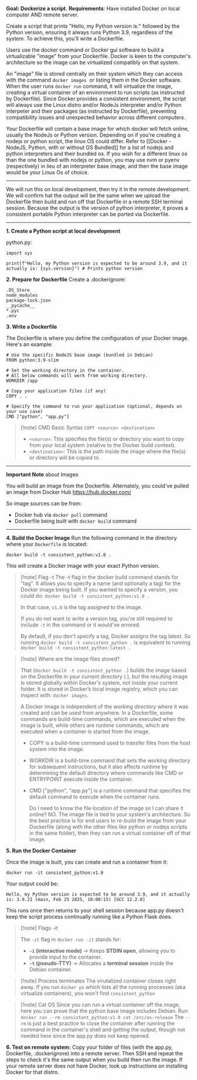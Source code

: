**Goal: Dockerize a script.**
**Requirements**: Have installed Docker on local computer AND remote server.

Create a script that prints "Hello, my Python version is:" followed by the Python version, ensuring it always runs Python 3.9, regardless of the system. To achieve this, you'll write a Dockerfile.  
  
Users use the docker command or Docker gui software to build a virtualizable "image" from your Dockerfile. Docker is keen to the computer's architecture so the image can be virtualized compatibly on that system.

An "image" file is stored centrally on their system which they can access with the command `docker images`  or listing them in the Docker software. When the user runs `docker run` command, it will virtualize the image, creating a virtual container of an environment to run scripts (as instructed by Dockerfile). Since Docker provides a consistent environment, the script will always use the Linux distro and/or NodeJs interpreter and/or Python interpeter and their packages (as instructed by Dockerfile), preventing compatibility issues and unexpected behavior across different computers.  
  
Your Dockerfile will contain a base image for which docker will fetch online, usually the NodeJs or Python version. Depending on if you're creating a nodejs or python script, the linux OS could differ. Refer to [[Docker - NodeJS, Python, with or without OS Bundled]] for a list of nodejs and python interpreters and their bundled os. If you wish for a different linux os than the one bundled with nodejs or python, you may use nvm or pyenv (respectively) in lieu of an interpreter base image, and then the base image would be your Linux Os of choice.


---

We will run this on local development, then try it in the remote development. We will confirm hat the output will be the same when we upload the Dockerfile then build and run off that Dockerfile in a remote SSH terminal session. Because the output is the version of python interpreter, it proves a consistent portable Python interpreter can be ported via Dockerfile.

---


**1. Create a Python script at local development**

python.py:
```
import sys

print(f"Hello, my Python version is expected to be around 3.9, and it actually is: {sys.version}") # Prints python version
```

**2. Prepare for Dockerfile**
Create a .dockerignore:
```
.DS_Store
node_modules
package-lock.json
__pycache__
*.pyc
.env
```

**3. Write a Dockerfile**

The Dockerfile is where you define the configuration of your Docker image. Here's an example:
```
# Use the specific NodeJS base image (bundled in Debian)
FROM python:3.9-slim

# Set the working directory in the container.
# All below commands will work from working directory.
WORKDIR /app

# Copy your application files (if any)
COPY . .

# Specify the command to run your application (optional, depends on your use case)
CMD ["python", "app.py"]
```

> [!note] CMD
> Basic Syntax
> `COPY <source> <destination>`
> - `<source>`: This specifies the file(s) or directory you want to copy from your local system (relative to the Docker build context).
> - `<destination>`: This is the path inside the image where the file(s) or directory will be copied to.

---

**Important Note** about Images

You will build an image from the Dockerfile. Alternately, you could've pulled an image from Docker Hub https://hub.docker.com/

So image sources can be from:
- Docker hub via `docker pull`  command
- Dockerfile being built with `docker build` command

---


**4. Build the Docker Image**
Run the following command in the directory where your `Dockerfile` is located:

```
docker build -t consistent_python:v1.0 .
```

This will create a Docker image with your exact Python version.

> [!note] Flag -t
> The -t flag in the docker build command stands for "tag". It allows you to specify a name (and optionally a tag) for the Docker image being built. If you wanted to specify a version, you could do: `docker build -t consistent_python:v1.0 .`
> 
> In that case, `v1.0` is the tag assigned to the image.
> 
> If you do not want to write a version tag, you're still required to include `-t` in the command or it would've errored.
> 
> By default, if you don't specify a tag, Docker assigns the tag latest.
> So running `docker build -t consistent_python .` is equivalent to running `docker build -t consistent_python:latest .`


> [!note] Where are the image files stored?
> 
> That (`docker build -t consistent_python .`) builds the image based on the Dockerfile in your current directory (.), but the resulting image is stored globally within Docker's system, not inside your current folder. It is stored in Docker’s local image registry, which you can inspect with: `docker images`. 
> 
> A Docker image is independent of the working directory where it was created and can be used from anywhere. In a Dockerfile, some commands are build-time commands, which are executed when the image is built, while others are runtime commands, which are executed when a container is started from the image.
> - COPY is a build-time command used to transfer files from the host system into the image.
> - WORKDIR is a build-time command that sets the working directory for subsequent instructions, but it also affects runtime by determining the default directory where commands like CMD or ENTRYPOINT execute inside the container.
> - CMD ["python", "app.py"] is a runtime command that specifies the default command to execute when the container runs.
>   
>   Do I need to know the file location of the image so I can share it online? NO. The image file is tied to your system's architecture. So the best practice is for end users to re-build the image from your Dockerfile (along with the other files like python or nodejs scripts in the same folder), then they can run a virtual container off of that image.


**5. Run the Docker Container**

Once the image is built, you can create and run a container from it:
```
docker run -it consistent_python:v1.0
```

Your output could be:
```
Hello, my Python version is expected to be around 3.9, and it actually is: 3.9.21 (main, Feb 25 2025, 10:00:15) [GCC 12.2.0]
```

This runs once then returns to your shell session because app.py doesn't keep the script process continually running like a Python Flask does.


> [!note] Flags -it
> 
> The `-it` flag in `docker run -it` stands for:
> 
> - **`-i` (interactive mode)** → Keeps **STDIN open**, allowing you to provide input to the container.
> - **`-t` (pseudo-TTY)** → Allocates a **terminal session** inside the Debian container.


> [!note] Process terminates
> The virutalized container closes right away. If you run `docker ps` which lists all the running processes (aka virtualize containers), you won't find `consistent_python`


> [!note] Cat OS
> Since you can run a virtual container off the image, here you can prove that the python base image includes Debian. Run:
> `docker run --rm consistent_python:v1.0 cat /etc/os-release`
> The `--rm` is just a best practice to close the container after running the command in the container's shell and getting the output, though not needed here since the app.py does not keep opened.

**6. Test on remote system:**
Copy your folder of files (with the app.py, Dockerfile, .dockerignore) into a remote server. Then SSH and repeat the steps to check it's the same output when you build then run the image. If your remote server does not have Docker, look up instructions on installing Docker for that distro.